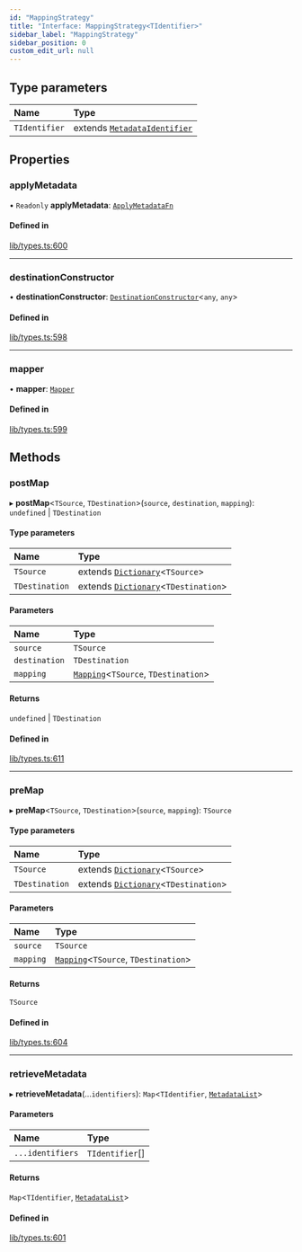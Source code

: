 ```yaml
---
id: "MappingStrategy"
title: "Interface: MappingStrategy<TIdentifier>"
sidebar_label: "MappingStrategy"
sidebar_position: 0
custom_edit_url: null
---
```


## Type parameters

| Name | Type |
| :------ | :------ |
| `TIdentifier` | extends [`MetadataIdentifier`](../modules.md#metadataidentifier) |

## Properties

### applyMetadata

• `Readonly` **applyMetadata**: [`ApplyMetadataFn`](../modules.md#applymetadatafn)

#### Defined in

[lib/types.ts:600](https://github.com/nartc/mapper/blob/efc4cb9d/packages/core/src/lib/types.ts#L600)

___

### destinationConstructor

• **destinationConstructor**: [`DestinationConstructor`](../modules.md#destinationconstructor)<`any`, `any`\>

#### Defined in

[lib/types.ts:598](https://github.com/nartc/mapper/blob/efc4cb9d/packages/core/src/lib/types.ts#L598)

___

### mapper

• **mapper**: [`Mapper`](Mapper.md)

#### Defined in

[lib/types.ts:599](https://github.com/nartc/mapper/blob/efc4cb9d/packages/core/src/lib/types.ts#L599)

## Methods

### postMap

▸ **postMap**<`TSource`, `TDestination`\>(`source`, `destination`, `mapping`): `undefined` \| `TDestination`

#### Type parameters

| Name | Type |
| :------ | :------ |
| `TSource` | extends [`Dictionary`](../modules.md#dictionary)<`TSource`\> |
| `TDestination` | extends [`Dictionary`](../modules.md#dictionary)<`TDestination`\> |

#### Parameters

| Name | Type |
| :------ | :------ |
| `source` | `TSource` |
| `destination` | `TDestination` |
| `mapping` | [`Mapping`](../modules.md#mapping)<`TSource`, `TDestination`\> |

#### Returns

`undefined` \| `TDestination`

#### Defined in

[lib/types.ts:611](https://github.com/nartc/mapper/blob/efc4cb9d/packages/core/src/lib/types.ts#L611)

___

### preMap

▸ **preMap**<`TSource`, `TDestination`\>(`source`, `mapping`): `TSource`

#### Type parameters

| Name | Type |
| :------ | :------ |
| `TSource` | extends [`Dictionary`](../modules.md#dictionary)<`TSource`\> |
| `TDestination` | extends [`Dictionary`](../modules.md#dictionary)<`TDestination`\> |

#### Parameters

| Name | Type |
| :------ | :------ |
| `source` | `TSource` |
| `mapping` | [`Mapping`](../modules.md#mapping)<`TSource`, `TDestination`\> |

#### Returns

`TSource`

#### Defined in

[lib/types.ts:604](https://github.com/nartc/mapper/blob/efc4cb9d/packages/core/src/lib/types.ts#L604)

___

### retrieveMetadata

▸ **retrieveMetadata**(...`identifiers`): `Map`<`TIdentifier`, [`MetadataList`](../modules.md#metadatalist)\>

#### Parameters

| Name | Type |
| :------ | :------ |
| `...identifiers` | `TIdentifier`[] |

#### Returns

`Map`<`TIdentifier`, [`MetadataList`](../modules.md#metadatalist)\>

#### Defined in

[lib/types.ts:601](https://github.com/nartc/mapper/blob/efc4cb9d/packages/core/src/lib/types.ts#L601)
